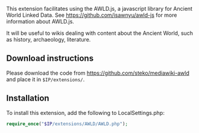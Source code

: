 This extension facilitates using the AWLD.js, a javascript library for
Ancient World Linked Data. See https://github.com/isawnyu/awld-js for
more information about AWLD.js.

It will be useful to wikis dealing with content about the Ancient
World, such as history, archaeology, literature.

## Download instructions

Please download the code from https://github.com/steko/mediawiki-awld
and place it in `$IP/extensions/`.

## Installation

To install this extension, add the following to LocalSettings.php:

```php
require_once("$IP/extensions/AWLD/AWLD.php");
```

